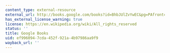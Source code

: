 ```yaml
---
content_type: external-resource
external_url: http://books.google.com/books?id=BhbJUlZvYwEC&pg=PAfrontcover
has_external_license_warning: true
license: https://en.wikipedia.org/wiki/All_rights_reserved
status: ''
title: Google Books
uid: ef996094-7cda-452f-921a-4b97986aa9f9
wayback_url: ''
---
```

